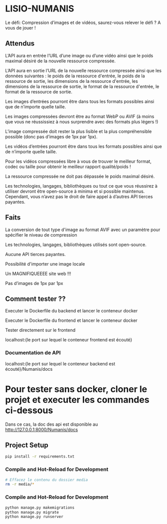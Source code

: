 # LISIO-NUMANIS

Le défi: Compression d’images et de vidéos, saurez-vous relever le défi ? A vous de jouer !


## Attendus


L’API aura en entrée l’URL d’une image ou d’une vidéo ainsi que le poids maximal désiré de la nouvelle ressource compressée.

L’API aura en sortie l’URL de la nouvelle ressource compressée ainsi que les données suivantes : le poids de la ressource d'entrée, 
le poids de la ressource de sortie, les dimensions de la ressource d'entrée, les dimensions de la ressource de sortie, le format de
la ressource d'entrée, le format de la ressource de sortie.

Les images d’entrées pourront être dans tous les formats possibles ainsi que de n’importe quelle taille.

Les images compressées devront être au format WebP ou AVIF (à moins que vous ne réussissiez à nous surprendre avec des formats plus 
légers !)

L’image compressée doit rester la plus lisible et la plus compréhensible possible (donc pas d’images de 1px par 1px). 

Les vidéos d’entrées pourront être dans tous les formats possibles ainsi que de n’importe quelle taille.

Pour les vidéos compressées libre à vous de trouver le meilleur format, codec ou taille pour obtenir le meilleur rapport
qualité/poids !

La ressource compressée ne doit pas dépassée le poids maximal désiré.

Les technologies, langages, bibliothèques ou tout ce que vous réussirez à utiliser devront être open-source à minima et 
si possible maintenus. Cependant, vous n’avez pas le droit de faire appel à d’autres API tierces payantes.


## Faits

La conversion de tout type d'image au format AVIF avec un paramètre pour spécifier le niveau de compression

Les technologies, langages, bibliothèques utilisés sont open-source.

Aucune  API tierces payantes.

Possibilité d'importer une image locale

Un MAGNIFIQUEEEE site web !!!

Pas d’images de 1px par 1px

## Comment tester ??

Executer le Dockerfile du backend et lancer le conteneur docker

Executer le Dockerfile du frontend et lancer le conteneur docker

Tester directement sur le frontend 

localhost:{le port sur lequel le conteneur frontend est écouté}


### Documentation de API

localhost:{le port sur lequel le conteneur backend est écouté}/Numanis/docs



# Pour tester sans docker, cloner le projet et executer les commandes ci-dessous

Dans ce cas, la doc des api est disponible au http://127.0.0.1:8000/Numanis/docs




## Project Setup

```sh
pip install -r requirements.txt
```

### Compile and Hot-Reload for Development


```bash
# Effacez le contenu du dossier media
rm -r media/*
```
### Compile and Hot-Reload for Development

```sh
python manage.py makemigrations
python manage.py migrate
python manage.py runserver
```

